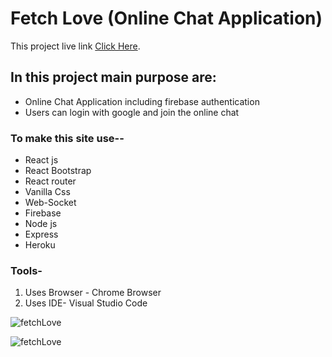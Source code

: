 # Fetch Love (Online Chat Application)

This project live link [Click Here](https://fetchlove.web.app/).

## In this project main purpose are:

* Online Chat Application including firebase authentication 
* Users can login with google and join the online chat

### To make this site use--
* React js
* React Bootstrap
* React router
* Vanilla Css
* Web-Socket
* Firebase
* Node js
* Express
* Heroku

### Tools-
1. Uses Browser - Chrome Browser
2. Uses IDE- Visual Studio Code


![fetchLove](https://user-images.githubusercontent.com/83487057/142907259-662b6ad1-2930-4779-8435-9d69b04792ef.png)

![fetchLove](https://user-images.githubusercontent.com/83487057/142907407-571a233b-e578-47a7-8392-974642a7a8b0.png)
